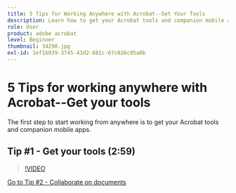 ```yaml
---
title: 5 Tips for Working Anywhere with Acrobat--Get Your Tools
description: Learn how to get your Acrobat tools and companion mobile apps to work from anywhere
role: User
product: adobe acrobat
level: Beginner
thumbnail: 34290.jpg
exl-id: 1ef1b939-3745-41d2-881c-67c026c05a0b
---
```

# 5 Tips for working anywhere with Acrobat--Get your tools 

The first step to start working from anywhere is to get your Acrobat tools and companion mobile apps.

## Tip #1 - Get your tools (2:59)

>[!VIDEO](https://video.tv.adobe.com/v/34290?hidetitle=true)

[Go to Tip #2 - Collaborate on documents](collaborate-on-documents.md)